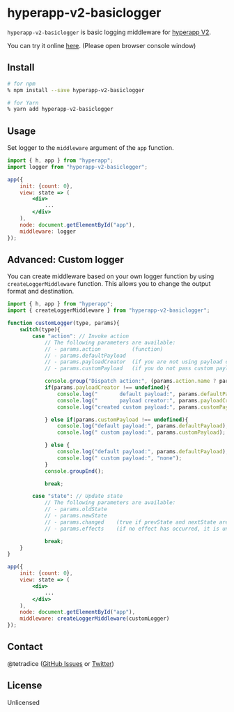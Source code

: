 # hyperapp-v2-basiclogger

`hyperapp-v2-basiclogger` is basic logging middleware for [hyperapp V2](https://github.com/jorgebucaran/hyperapp).

You can try it online [here](https://codesandbox.io/s/hyperapp-v2-basiclogger-demo-c7y4j?fontsize=14). (Please open browser console window)

## Install

```sh
# for npm
% npm install --save hyperapp-v2-basiclogger

# for Yarn
% yarn add hyperapp-v2-basiclogger
```

## Usage

Set logger to the `middleware` argument of the `app` function.

```jsx
import { h, app } from "hyperapp";
import logger from "hyperapp-v2-basiclogger";

app({
    init: {count: 0},
    view: state => (
        <div>
            ...
        </div>
    ),
    node: document.getElementById("app"),
    middleware: logger
});
```

## Advanced: Custom logger

You can create middleware based on your own logger function by using `createLoggerMiddleware` function. This allows you to change the output format and destination.

```jsx
import { h, app } from "hyperapp";
import { createLoggerMiddleware } from "hyperapp-v2-basiclogger";

function customLogger(type, params){
    switch(type){
        case "action": // Invoke action
            // The following parameters are available:
            // - params.action          (function)
            // - params.defaultPayload  
            // - params.payloadCreator  (if you are not using payload creator, it is undefined)
            // - params.customPayload   (if you do not pass custom payload, it is undefined)

            console.group("Dispatch action:", (params.action.name ? params.action.name : params.action));
            if(params.payloadCreator !== undefined){
                console.log("       default payload:", params.defaultPayload);
                console.log("       payload creator:", params.payloadCreator);
                console.log("created custom payload:", params.customPayload);

            } else if(params.customPayload !== undefined){
                console.log("default payload:", params.defaultPayload);
                console.log(" custom payload:", params.customPayload);

            } else {
                console.log("default payload:", params.defaultPayload);
                console.log(" custom payload:", "none");
            }
            console.groupEnd();

            break;

        case "state": // Update state
            // The following parameters are available:
            // - params.oldState
            // - params.newState  
            // - params.changed    (true if prevState and nextState are different, false otherwise)
            // - params.effects    (if no effect has occurred, it is undefined)

            break;
    }
}

app({
    init: {count: 0},
    view: state => (
        <div>
            ...
        </div>
    ),
    node: document.getElementById("app"),
    middleware: createLoggerMiddleware(customLogger)
});
```

## Contact
@tetradice ([GitHub Issues](https://github.com/tetradice/hyperapp-v2-basiclogger/issues) or [Twitter](https://twitter.com/tetradice))


## License
Unlicensed